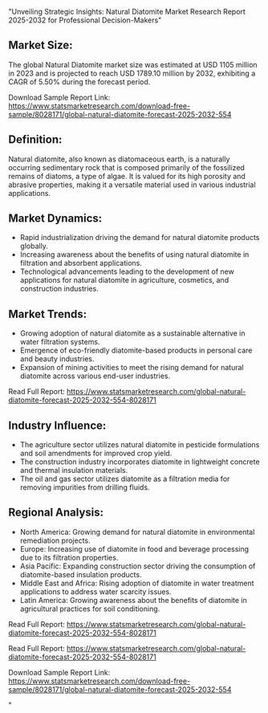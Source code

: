 "Unveiling Strategic Insights: Natural Diatomite Market Research Report 2025-2032 for Professional Decision-Makers"
<html>
<body>

<h2>Market Size:</h2>
<p>The global Natural Diatomite market size was estimated at USD 1105 million in 2023 and is projected to reach USD 1789.10 million by 2032, exhibiting a CAGR of 5.50% during the forecast period.</p>
<p>Download Sample Report Link: <a href='https://www.statsmarketresearch.com/download-free-sample/8028171/global-natural-diatomite-forecast-2025-2032-554'>https://www.statsmarketresearch.com/download-free-sample/8028171/global-natural-diatomite-forecast-2025-2032-554</a></p>

<h2>Definition:</h2>
<p>Natural diatomite, also known as diatomaceous earth, is a naturally occurring sedimentary rock that is composed primarily of the fossilized remains of diatoms, a type of algae. It is valued for its high porosity and abrasive properties, making it a versatile material used in various industrial applications.</p>

<h2>Market Dynamics:</h2>
<ul>
    <li>Rapid industrialization driving the demand for natural diatomite products globally.</li>
    <li>Increasing awareness about the benefits of using natural diatomite in filtration and absorbent applications.</li>
    <li>Technological advancements leading to the development of new applications for natural diatomite in agriculture, cosmetics, and construction industries.</li>
</ul>

<h2>Market Trends:</h2>
<ul>
    <li>Growing adoption of natural diatomite as a sustainable alternative in water filtration systems.</li>
    <li>Emergence of eco-friendly diatomite-based products in personal care and beauty industries.</li>
    <li>Expansion of mining activities to meet the rising demand for natural diatomite across various end-user industries.</li>
</ul>
<p>Read Full Report: <a href='https://www.statsmarketresearch.com/global-natural-diatomite-forecast-2025-2032-554-8028171'>https://www.statsmarketresearch.com/global-natural-diatomite-forecast-2025-2032-554-8028171</a></p>

<h2>Industry Influence:</h2>
<ul>
    <li>The agriculture sector utilizes natural diatomite in pesticide formulations and soil amendments for improved crop yield.</li>
    <li>The construction industry incorporates diatomite in lightweight concrete and thermal insulation materials.</li>
    <li>The oil and gas sector utilizes diatomite as a filtration media for removing impurities from drilling fluids.</li>
</ul>

<h2>Regional Analysis:</h2>
<ul>
    <li>North America: Growing demand for natural diatomite in environmental remediation projects.</li>
    <li>Europe: Increasing use of diatomite in food and beverage processing due to its filtration properties.</li>
    <li>Asia Pacific: Expanding construction sector driving the consumption of diatomite-based insulation products.</li>
    <li>Middle East and Africa: Rising adoption of diatomite in water treatment applications to address water scarcity issues.</li>
    <li>Latin America: Growing awareness about the benefits of diatomite in agricultural practices for soil conditioning.</li>
</ul>
<p>Read Full Report: <a href='https://www.statsmarketresearch.com/global-natural-diatomite-forecast-2025-2032-554-8028171'>https://www.statsmarketresearch.com/global-natural-diatomite-forecast-2025-2032-554-8028171</a></p>

<p>Read Full Report: <a href='https://www.statsmarketresearch.com/global-natural-diatomite-forecast-2025-2032-554-8028171'>https://www.statsmarketresearch.com/global-natural-diatomite-forecast-2025-2032-554-8028171</a></p>
<p>Download Sample Report Link: <a href='https://www.statsmarketresearch.com/download-free-sample/8028171/global-natural-diatomite-forecast-2025-2032-554'>https://www.statsmarketresearch.com/download-free-sample/8028171/global-natural-diatomite-forecast-2025-2032-554</a></p>

</body>
</html>"
